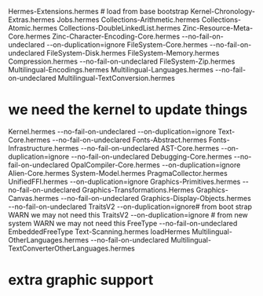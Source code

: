 Hermes-Extensions.hermes # load from base bootstrap
Kernel-Chronology-Extras.hermes
Jobs.hermes
Collections-Arithmetic.hermes
Collections-Atomic.hermes
Collections-DoubleLinkedList.hermes
Zinc-Resource-Meta-Core.hermes
Zinc-Character-Encoding-Core.hermes --no-fail-on-undeclared --on-duplication=ignore
FileSystem-Core.hermes --no-fail-on-undeclared 
FileSystem-Disk.hermes
FileSystem-Memory.hermes
Compression.hermes --no-fail-on-undeclared
FileSystem-Zip.hermes
Multilingual-Encodings.hermes
Multilingual-Languages.hermes --no-fail-on-undeclared
Multilingual-TextConversion.hermes
# we need the kernel to update things
Kernel.hermes --no-fail-on-undeclared --on-duplication=ignore
Text-Core.hermes --no-fail-on-undeclared
Fonts-Abstract.hermes
Fonts-Infrastructure.hermes --no-fail-on-undeclared
AST-Core.hermes  --on-duplication=ignore --no-fail-on-undeclared
Debugging-Core.hermes --no-fail-on-undeclared
OpalCompiler-Core.hermes  --on-duplication=ignore
Alien-Core.hermes
System-Model.hermes
PragmaCollector.hermes 
UnifiedFFI.hermes --on-duplication=ignore
Graphics-Primitives.hermes --no-fail-on-undeclared
Graphics-Transformations.Hermes
Graphics-Canvas.hermes --no-fail-on-undeclared
Graphics-Display-Objects.hermes --no-fail-on-undeclared
TraitsV2 --on-duplication=ignore# from boot strap WARN we may not need this
TraitsV2 --on-duplication=ignore # from new system WARN we may not need this
FreeType --no-fail-on-undeclared
EmbeddedFreeType
Text-Scanning.hermes
loadHermes Multilingual-OtherLanguages.hermes --no-fail-on-undeclared
Multilingual-TextConverterOtherLanguages.hermes
# extra graphic support
